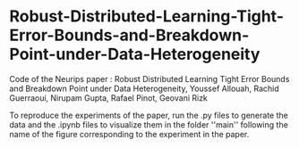 # Robust-Distributed-Learning-Tight-Error-Bounds-and-Breakdown-Point-under-Data-Heterogeneity

Code of the Neurips paper : Robust Distributed Learning Tight Error Bounds and Breakdown Point under Data Heterogeneity, Youssef Allouah, Rachid Guerraoui, Nirupam Gupta, Rafael Pinot, Geovani Rizk

To reproduce the experiments of the paper, run the .py files to generate the data and the .ipynb files to visualize them in the folder ''main'' following the name of the figure corresponding to the experiment in the paper.
